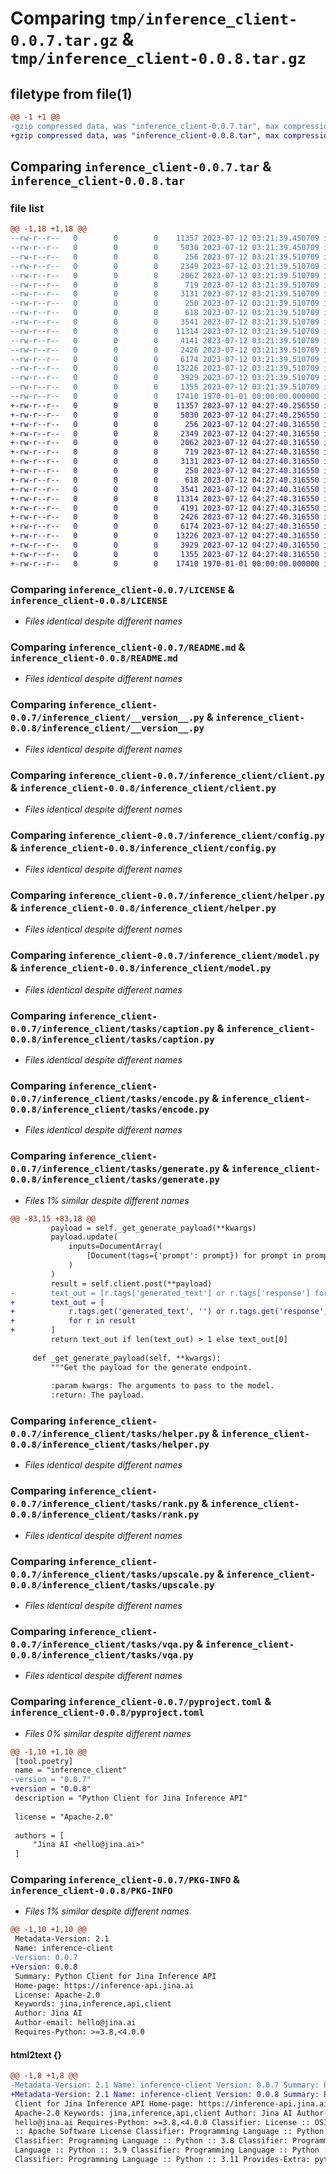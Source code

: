 # Comparing `tmp/inference_client-0.0.7.tar.gz` & `tmp/inference_client-0.0.8.tar.gz`

## filetype from file(1)

```diff
@@ -1 +1 @@
-gzip compressed data, was "inference_client-0.0.7.tar", max compression
+gzip compressed data, was "inference_client-0.0.8.tar", max compression
```

## Comparing `inference_client-0.0.7.tar` & `inference_client-0.0.8.tar`

### file list

```diff
@@ -1,18 +1,18 @@
--rw-r--r--   0        0        0    11357 2023-07-12 03:21:39.450709 inference_client-0.0.7/LICENSE
--rw-r--r--   0        0        0     5030 2023-07-12 03:21:39.450709 inference_client-0.0.7/README.md
--rw-r--r--   0        0        0      256 2023-07-12 03:21:39.510709 inference_client-0.0.7/inference_client/__init__.py
--rw-r--r--   0        0        0     2349 2023-07-12 03:21:39.510709 inference_client-0.0.7/inference_client/__version__.py
--rw-r--r--   0        0        0     2062 2023-07-12 03:21:39.510709 inference_client-0.0.7/inference_client/client.py
--rw-r--r--   0        0        0      719 2023-07-12 03:21:39.510709 inference_client-0.0.7/inference_client/config.py
--rw-r--r--   0        0        0     3131 2023-07-12 03:21:39.510709 inference_client-0.0.7/inference_client/helper.py
--rw-r--r--   0        0        0      250 2023-07-12 03:21:39.510709 inference_client-0.0.7/inference_client/logging.py
--rw-r--r--   0        0        0      618 2023-07-12 03:21:39.510709 inference_client-0.0.7/inference_client/model.py
--rw-r--r--   0        0        0     3541 2023-07-12 03:21:39.510709 inference_client-0.0.7/inference_client/tasks/caption.py
--rw-r--r--   0        0        0    11314 2023-07-12 03:21:39.510709 inference_client-0.0.7/inference_client/tasks/encode.py
--rw-r--r--   0        0        0     4141 2023-07-12 03:21:39.510709 inference_client-0.0.7/inference_client/tasks/generate.py
--rw-r--r--   0        0        0     2426 2023-07-12 03:21:39.510709 inference_client-0.0.7/inference_client/tasks/helper.py
--rw-r--r--   0        0        0     6174 2023-07-12 03:21:39.510709 inference_client-0.0.7/inference_client/tasks/rank.py
--rw-r--r--   0        0        0    13226 2023-07-12 03:21:39.510709 inference_client-0.0.7/inference_client/tasks/upscale.py
--rw-r--r--   0        0        0     3929 2023-07-12 03:21:39.510709 inference_client-0.0.7/inference_client/tasks/vqa.py
--rw-r--r--   0        0        0     1355 2023-07-12 03:21:39.510709 inference_client-0.0.7/pyproject.toml
--rw-r--r--   0        0        0    17410 1970-01-01 00:00:00.000000 inference_client-0.0.7/PKG-INFO
+-rw-r--r--   0        0        0    11357 2023-07-12 04:27:40.256550 inference_client-0.0.8/LICENSE
+-rw-r--r--   0        0        0     5030 2023-07-12 04:27:40.256550 inference_client-0.0.8/README.md
+-rw-r--r--   0        0        0      256 2023-07-12 04:27:40.316550 inference_client-0.0.8/inference_client/__init__.py
+-rw-r--r--   0        0        0     2349 2023-07-12 04:27:40.316550 inference_client-0.0.8/inference_client/__version__.py
+-rw-r--r--   0        0        0     2062 2023-07-12 04:27:40.316550 inference_client-0.0.8/inference_client/client.py
+-rw-r--r--   0        0        0      719 2023-07-12 04:27:40.316550 inference_client-0.0.8/inference_client/config.py
+-rw-r--r--   0        0        0     3131 2023-07-12 04:27:40.316550 inference_client-0.0.8/inference_client/helper.py
+-rw-r--r--   0        0        0      250 2023-07-12 04:27:40.316550 inference_client-0.0.8/inference_client/logging.py
+-rw-r--r--   0        0        0      618 2023-07-12 04:27:40.316550 inference_client-0.0.8/inference_client/model.py
+-rw-r--r--   0        0        0     3541 2023-07-12 04:27:40.316550 inference_client-0.0.8/inference_client/tasks/caption.py
+-rw-r--r--   0        0        0    11314 2023-07-12 04:27:40.316550 inference_client-0.0.8/inference_client/tasks/encode.py
+-rw-r--r--   0        0        0     4191 2023-07-12 04:27:40.316550 inference_client-0.0.8/inference_client/tasks/generate.py
+-rw-r--r--   0        0        0     2426 2023-07-12 04:27:40.316550 inference_client-0.0.8/inference_client/tasks/helper.py
+-rw-r--r--   0        0        0     6174 2023-07-12 04:27:40.316550 inference_client-0.0.8/inference_client/tasks/rank.py
+-rw-r--r--   0        0        0    13226 2023-07-12 04:27:40.316550 inference_client-0.0.8/inference_client/tasks/upscale.py
+-rw-r--r--   0        0        0     3929 2023-07-12 04:27:40.316550 inference_client-0.0.8/inference_client/tasks/vqa.py
+-rw-r--r--   0        0        0     1355 2023-07-12 04:27:40.316550 inference_client-0.0.8/pyproject.toml
+-rw-r--r--   0        0        0    17410 1970-01-01 00:00:00.000000 inference_client-0.0.8/PKG-INFO
```

### Comparing `inference_client-0.0.7/LICENSE` & `inference_client-0.0.8/LICENSE`

 * *Files identical despite different names*

### Comparing `inference_client-0.0.7/README.md` & `inference_client-0.0.8/README.md`

 * *Files identical despite different names*

### Comparing `inference_client-0.0.7/inference_client/__version__.py` & `inference_client-0.0.8/inference_client/__version__.py`

 * *Files identical despite different names*

### Comparing `inference_client-0.0.7/inference_client/client.py` & `inference_client-0.0.8/inference_client/client.py`

 * *Files identical despite different names*

### Comparing `inference_client-0.0.7/inference_client/config.py` & `inference_client-0.0.8/inference_client/config.py`

 * *Files identical despite different names*

### Comparing `inference_client-0.0.7/inference_client/helper.py` & `inference_client-0.0.8/inference_client/helper.py`

 * *Files identical despite different names*

### Comparing `inference_client-0.0.7/inference_client/model.py` & `inference_client-0.0.8/inference_client/model.py`

 * *Files identical despite different names*

### Comparing `inference_client-0.0.7/inference_client/tasks/caption.py` & `inference_client-0.0.8/inference_client/tasks/caption.py`

 * *Files identical despite different names*

### Comparing `inference_client-0.0.7/inference_client/tasks/encode.py` & `inference_client-0.0.8/inference_client/tasks/encode.py`

 * *Files identical despite different names*

### Comparing `inference_client-0.0.7/inference_client/tasks/generate.py` & `inference_client-0.0.8/inference_client/tasks/generate.py`

 * *Files 1% similar despite different names*

```diff
@@ -83,15 +83,18 @@
         payload = self._get_generate_payload(**kwargs)
         payload.update(
             inputs=DocumentArray(
                 [Document(tags={'prompt': prompt}) for prompt in prompts]
             )
         )
         result = self.client.post(**payload)
-        text_out = [r.tags['generated_text'] or r.tags['response'] for r in result]
+        text_out = [
+            r.tags.get('generated_text', '') or r.tags.get('response', '')
+            for r in result
+        ]
         return text_out if len(text_out) > 1 else text_out[0]
 
     def _get_generate_payload(self, **kwargs):
         """Get the payload for the generate endpoint.
 
         :param kwargs: The arguments to pass to the model.
         :return: The payload.
```

### Comparing `inference_client-0.0.7/inference_client/tasks/helper.py` & `inference_client-0.0.8/inference_client/tasks/helper.py`

 * *Files identical despite different names*

### Comparing `inference_client-0.0.7/inference_client/tasks/rank.py` & `inference_client-0.0.8/inference_client/tasks/rank.py`

 * *Files identical despite different names*

### Comparing `inference_client-0.0.7/inference_client/tasks/upscale.py` & `inference_client-0.0.8/inference_client/tasks/upscale.py`

 * *Files identical despite different names*

### Comparing `inference_client-0.0.7/inference_client/tasks/vqa.py` & `inference_client-0.0.8/inference_client/tasks/vqa.py`

 * *Files identical despite different names*

### Comparing `inference_client-0.0.7/pyproject.toml` & `inference_client-0.0.8/pyproject.toml`

 * *Files 0% similar despite different names*

```diff
@@ -1,10 +1,10 @@
 [tool.poetry]
 name = "inference_client"
-version = "0.0.7"
+version = "0.0.8"
 description = "Python Client for Jina Inference API"
 
 license = "Apache-2.0"
 
 authors = [
     "Jina AI <hello@jina.ai>"
 ]
```

### Comparing `inference_client-0.0.7/PKG-INFO` & `inference_client-0.0.8/PKG-INFO`

 * *Files 1% similar despite different names*

```diff
@@ -1,10 +1,10 @@
 Metadata-Version: 2.1
 Name: inference-client
-Version: 0.0.7
+Version: 0.0.8
 Summary: Python Client for Jina Inference API
 Home-page: https://inference-api.jina.ai
 License: Apache-2.0
 Keywords: jina,inference,api,client
 Author: Jina AI
 Author-email: hello@jina.ai
 Requires-Python: >=3.8,<4.0.0
```

#### html2text {}

```diff
@@ -1,8 +1,8 @@
-Metadata-Version: 2.1 Name: inference-client Version: 0.0.7 Summary: Python
+Metadata-Version: 2.1 Name: inference-client Version: 0.0.8 Summary: Python
 Client for Jina Inference API Home-page: https://inference-api.jina.ai License:
 Apache-2.0 Keywords: jina,inference,api,client Author: Jina AI Author-email:
 hello@jina.ai Requires-Python: >=3.8,<4.0.0 Classifier: License :: OSI Approved
 :: Apache Software License Classifier: Programming Language :: Python :: 3
 Classifier: Programming Language :: Python :: 3.8 Classifier: Programming
 Language :: Python :: 3.9 Classifier: Programming Language :: Python :: 3.10
 Classifier: Programming Language :: Python :: 3.11 Provides-Extra: pytorch
```

